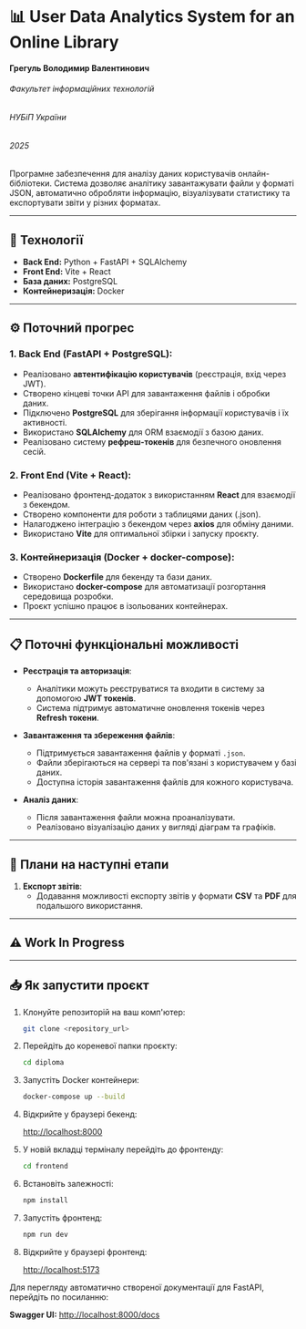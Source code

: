 # 📊 User Data Analytics System for an Online Library

#### Грегуль Володимир Валентинович  
###### Факультет інформаційних технологій  
###### НУБіП України  
###### 2025

Програмне забезпечення для аналізу даних користувачів онлайн-бібліотеки. Система дозволяє аналітику завантажувати файли у форматі JSON, автоматично обробляти інформацію, візуалізувати статистику та експортувати звіти у різних форматах.

---

## 🚀 Технології

- **Back End:** Python + FastAPI + SQLAlchemy
- **Front End:** Vite + React
- **База даних:** PostgreSQL
- **Контейнеризація:** Docker

---

## ⚙️ Поточний прогрес

### 1. **Back End** (FastAPI + PostgreSQL):
- Реалізовано **автентифікацію користувачів** (реєстрація, вхід через JWT).
- Створено кінцеві точки API для завантаження файлів і обробки даних.
- Підключено **PostgreSQL** для зберігання інформації користувачів і їх активності.
- Використано **SQLAlchemy** для ORM взаємодії з базою даних.
- Реалізовано систему **рефреш-токенів** для безпечного оновлення сесій.

### 2. **Front End** (Vite + React):
- Реалізовано фронтенд-додаток з використанням **React** для взаємодії з бекендом.
- Створено компоненти для роботи з таблицями даних (.json).
- Налагоджено інтеграцію з бекендом через **axios** для обміну даними.
- Використано **Vite** для оптимальної збірки і запуску проєкту.

### 3. **Контейнеризація** (Docker + docker-compose):
- Створено **Dockerfile** для бекенду та бази даних.
- Використано **docker-compose** для автоматизації розгортання середовища розробки.
- Проєкт успішно працює в ізольованих контейнерах.

---

## 📋 Поточні функціональні можливості

- **Реєстрація та авторизація**:
  - Аналітики можуть реєструватися та входити в систему за допомогою **JWT токенів**.
  - Система підтримує автоматичне оновлення токенів через **Refresh токени**.

- **Завантаження та збереження файлів**:
  - Підтримується завантаження файлів у форматі `.json`.
  - Файли зберігаються на сервері та пов'язані з користувачем у базі даних.
  - Доступна історія завантаження файлів для кожного користувача.

- **Аналіз даних**:
  - Після завантаження файли можна проаналізувати.
  - Реалізовано візуалізацію даних у вигляді діаграм та графіків.

---

## 🔧 Плани на наступні етапи

1. **Експорт звітів**:
   - Додавання можливості експорту звітів у формати **CSV** та **PDF** для подальшого використання.

---

## ⚠️ Work In Progress
<!-- Документація буде доповнюватися в міру розвитку проєкту -->

---

## 📥 Як запустити проєкт

1. Клонуйте репозиторій на ваш комп'ютер:

   ```bash
   git clone <repository_url>
   ```

2. Перейдіть до кореневої папки проєкту:

   ```bash
   cd diploma
   ```

3. Запустіть Docker контейнери:

   ```bash
   docker-compose up --build
   ```

4. Відкрийте у браузері бекенд:

    [http://localhost:8000](http://localhost:8000)

5. У новій вкладці терміналу перейдіть до фронтенду:

   ```bash
   cd frontend
   ```

6. Встановіть залежності:

   ```bash
   npm install
   ```

7. Запустіть фронтенд:

   ```bash
   npm run dev
   ```

8. Відкрийте у браузері фронтенд:

   [http://localhost:5173](http://localhost:5173)

Для перегляду автоматично створеної документації для FastAPI, перейдіть по посиланню:

 **Swagger UI:** [http://localhost:8000/docs](http://localhost:8000/docs)